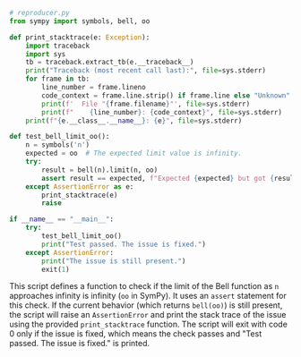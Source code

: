 ```python
# reproducer.py
from sympy import symbols, bell, oo

def print_stacktrace(e: Exception):
    import traceback
    import sys
    tb = traceback.extract_tb(e.__traceback__)
    print("Traceback (most recent call last):", file=sys.stderr)
    for frame in tb:
        line_number = frame.lineno
        code_context = frame.line.strip() if frame.line else "Unknown"
        print(f'  File "{frame.filename}"', file=sys.stderr)
        print(f"    {line_number}: {code_context}", file=sys.stderr)
    print(f"{e.__class__.__name__}: {e}", file=sys.stderr)

def test_bell_limit_oo():
    n = symbols('n')
    expected = oo  # The expected limit value is infinity.
    try:
        result = bell(n).limit(n, oo)
        assert result == expected, f"Expected {expected} but got {result}"
    except AssertionError as e:
        print_stacktrace(e)
        raise

if __name__ == "__main__":
    try:
        test_bell_limit_oo()
        print("Test passed. The issue is fixed.")
    except AssertionError:
        print("The issue is still present.")
        exit(1)
```

This script defines a function to check if the limit of the Bell function as `n` approaches infinity is infinity (`oo` in SymPy). It uses an `assert` statement for this check. If the current behavior (which returns `bell(oo)`) is still present, the script will raise an `AssertionError` and print the stack trace of the issue using the provided `print_stacktrace` function. The script will exit with code 0 only if the issue is fixed, which means the check passes and "Test passed. The issue is fixed." is printed.
